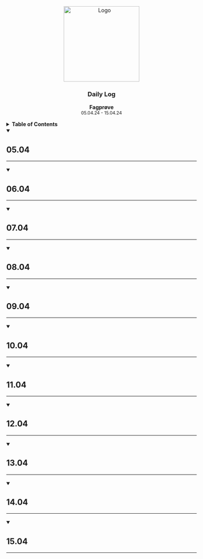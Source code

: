 <div align="center">
  <a href="https://github.com/ArvidWedtstein/Fagproove">
    <img src="https://content.energage.com/company-images/SE45893/SE45893_logo_orig.png" alt="Logo" width="200" height="200">
  </a>

  <h3 align="center">Daily Log</h3>

  <p align="center">
    <b>Fagprøve</b>
    <br />
    <sub>05.04.24 - 15.04.24</sub>
  </p>
</div>

<details>
  <summary>
    <b>Table of Contents</b>
  </summary>
  <ol>
    <li>
      <a href="#0504">05.04</a>
    </li>
    <li>
      <a href="#0604">06.04</a>
    </li>
    <li>
      <a href="#0704">07.04</a>
    </li>
    <li>
      <a href="#0804">08.04</a>
    </li>
    <li>
      <a href="#0904">09.04</a>
    </li>
    <li>
      <a href="#1004">10.04</a>
    </li>
    <li>
      <a href="#1104">11.04</a>
    </li>
    <li>
      <a href="#1204">12.04</a>
    </li>
    <li>
      <a href="#1304">13.04</a>
    </li>
    <li>
      <a href="#1404">14.04</a>
    </li>
    <li>
      <a href="#1504">15.04</a>
    </li>
  </ol>
</details>

<details open>
  <summary>
    <h2>05.04</h2>
  </summary>


<hr>
</details>
<details open>
  <summary>
    <h2>06.04</h2>
  </summary>


<hr>
</details>
<details open>
  <summary>
    <h2>07.04</h2>
  </summary>


<hr>
</details>
<details open>
  <summary>
    <h2>08.04</h2>
  </summary>


<hr>
</details>
<details open>
  <summary>
    <h2>09.04</h2>
  </summary>


<hr>
</details>
<details open>
  <summary>
    <h2>10.04</h2>
  </summary>


<hr>
</details>
<details open>
  <summary>
    <h2>11.04</h2>
  </summary>


<hr>
</details>
<details open>
  <summary>
    <h2>12.04</h2>
  </summary>


<hr>
</details>
<details open>
  <summary>
    <h2>13.04</h2>
  </summary>


<hr>
</details>
<details open>
  <summary>
    <h2>14.04</h2>
  </summary>


<hr>
</details>
<details open>
  <summary>
    <h2>15.04</h2>
  </summary>


<hr>
</details>

